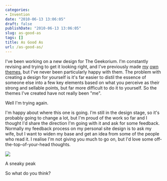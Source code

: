 ```yaml
---
categories:
- Invention
date: "2010-06-13 13:06:05"
draft: false
publishDate: "2010-06-13 13:06:05"
slug: as-good-as
tags: []
title: As Good As
url: /as-good-as/
---
```

I've been working on a new design for The Geekorium. I'm constantly
revising and trying to get it looking right, and I've previously made
[my](//the.geekorium.com.au/joshnunn-theme/)
[own](//the.geekorium.com.au/loading-ready-run/)
[themes](//the.geekorium.com.au/claim-theme/), but I've never been
particularly happy with them. The problem with creating a design for
yourself is it's far easier to distil the essence of someone else into a
few key elements based on what you perceive as their strong and sellable
points, but far more difficult to do it to yourself. So the themes I've
created have not really been "me".

Well I'm trying again.

I'm happy about where this one is going. I'm still in the design stage,
so it's probably going to change a lot, but I'm proud of the work so far
and I thought I'd share the direction I'm going with it and ask for some
feedback. Normally my feedback process on my personal site design is to
ask my wife, but I want to widen my base and get an idea from some of
the people who read it. I realise I'm not giving you much to go on, but
I'd love some off-the-top-of-your-head thoughts.

![](https://turbo.geekorium.com.au/images/geekorium-preview.png)

A sneaky peak

So what do you think?